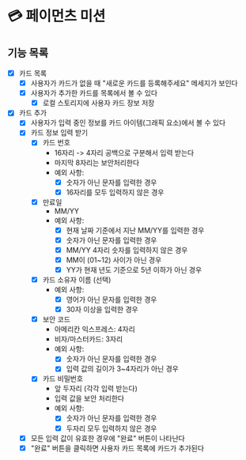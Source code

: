 # 💳 페이먼츠 미션

## 기능 목록

- [x] 카드 목록
  - [x] 사용자가 카드가 없을 때 "새로운 카드를 등록해주세요" 메세지가 보인다
  - [x] 사용자가 추가한 카드를 목록에서 볼 수 있다
    - [x] 로컬 스토리지에 사용자 카드 장보 저장
- [x] 카드 추가
  - [x] 사용자가 입력 중인 정보를 카드 아이템(그래픽 요소)에서 볼 수 있다
  - [x] 카드 정보 입력 받기
    - [x] 카드 번호
      - 16자리 -> 4자리 공백으로 구분해서 입력 받는다
      - 마지막 8자리는 보안처리한다
      - 예외 사항:
        - [x] 숫자가 아닌 문자를 입력한 경우
        - [x] 16자리를 모두 입력하지 않은 경우
    - [x] 만료일
      - MM/YY
      - 예외 사항:
        - [x] 현재 날짜 기준에서 지난 MM/YY를 입력한 경우
        - [x] 숫자가 아닌 문자를 입력한 경우
        - [x] MM/YY 4자리 숫자를 입력하지 않은 경우
        - [x] MM이 (01~12) 사이가 아닌 경우
        - [x] YY가 현재 년도 기준으로 5년 이하가 아닌 경우
    - [x] 카드 소유자 이름 (선택)
      - 예외 사항:
        - [x] 영어가 아닌 문자를 입력한 경우
        - [x] 30자 이상을 입력한 경우
    - [x] 보안 코드
      - 아메리칸 익스프레스: 4자리
      - 비자/마스터카드: 3자리
      - 예외 사항:
        - [x] 숫자가 아닌 문자를 입력한 경우
        - [x] 입력 값의 길이가 3~4자리가 아닌 경우
    - [x] 카드 비밀번호
      - 앞 두자리 (각각 입력 받는다)
      - 입력 값을 보안 처리한다
      - 예외 사항:
        - [x] 숫자가 아닌 문자를 입력한 경우
        - [x] 두자리 모두 입력하지 않은 경우
  - [x] 모든 입력 값이 유효한 경우에 "완료" 버튼이 나타난다
  - [x] "완료" 버튼을 클릭하면 사용자 카드 목록에 카드가 추가된다
